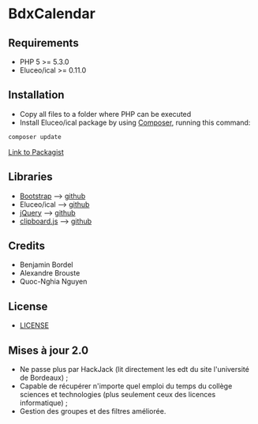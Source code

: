 # BdxCalendar

## Requirements
  - PHP 5 >= 5.3.0
  - Eluceo/ical >= 0.11.0

## Installation
  - Copy all files to a folder where PHP can be executed
  - Install Eluceo/ical package by using [Composer](http://getcomposer.org), running this command:

```sh
composer update
```

[Link to Packagist](https://packagist.org/packages/eluceo/ical)

## Libraries
  - [Bootstrap](https://getbootstrap.com) --> [github](https://github.com/twbs/bootstrap)
  - Eluceo/ical --> [github](https://github.com/markuspoerschke/iCal)
  - [jQuery](https://jquery.com/) --> [github](https://github.com/jquery/jquery)
  - [clipboard.js](https://clipboardjs.com/) --> [github](https://github.com/zenorocha/clipboard.js/)

## Credits
  - Benjamin Bordel
  - Alexandre Brouste
  - Quoc-Nghia Nguyen
  
## License
  - [LICENSE](https://github.com/Slummp/BdxCalendar/blob/master/LICENSE)
  
## Mises à jour 2.0
  - Ne passe plus par HackJack (lit directement les edt du site l'université de Bordeaux) ;
  - Capable de récupérer n'importe quel emploi du temps du collège sciences et technologies (plus seulement ceux des licences informatique) ;
  - Gestion des groupes et des filtres améliorée.